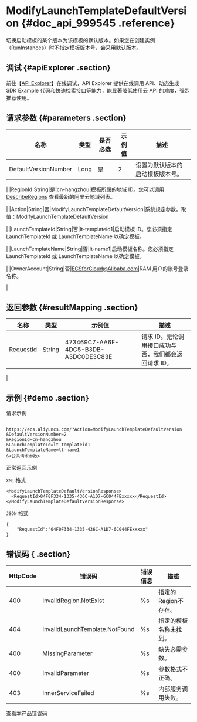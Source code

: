 # ModifyLaunchTemplateDefaultVersion {#doc_api_999545 .reference}

切换启动模板的某个版本为该模板的默认版本。如果您在创建实例（RunInstances）时不指定模板版本号，会采用默认版本。

## 调试 {#apiExplorer .section}

前往【[API Explorer](https://api.aliyun.com/#product=Ecs&api=ModifyLaunchTemplateDefaultVersion)】在线调试，API Explorer 提供在线调用 API、动态生成 SDK Example 代码和快速检索接口等能力，能显著降低使用云 API 的难度，强烈推荐使用。

## 请求参数 {#parameters .section}

|名称|类型|是否必选|示例值|描述|
|--|--|----|---|--|
|DefaultVersionNumber|Long|是|2|设置为默认版本的启动模板版本号。

 |
|RegionId|String|是|cn-hangzhou|模板所属的地域 ID。您可以调用 [DescribeRegions](~~25609~~) 查看最新的阿里云地域列表。

 |
|Action|String|否|ModifyLaunchTemplateDefaultVersion|系统规定参数。取值：ModifyLaunchTemplateDefaultVersion

 |
|LaunchTemplateId|String|否|lt-templateid1|启动模板 ID。您必须指定 LaunchTemplateId 或 LaunchTemplateName 以确定模板。

 |
|LaunchTemplateName|String|否|lt-name1|启动模板名称。您必须指定 LaunchTemplateId 或 LaunchTemplateName 以确定模板。

 |
|OwnerAccount|String|否|ECSforCloud@Alibaba.com|RAM 用户的账号登录名称。

 |

## 返回参数 {#resultMapping .section}

|名称|类型|示例值|描述|
|--|--|---|--|
|RequestId|String|473469C7-AA6F-4DC5-B3DB-A3DC0DE3C83E|请求 ID。无论调用接口成功与否，我们都会返回请求 ID。

 |

## 示例 {#demo .section}

请求示例

``` {#request_demo}

https://ecs.aliyuncs.com/?Action=ModifyLaunchTemplateDefaultVersion
&DefaultVersionNumber=2
&RegionId=cn-hangzhou
&LaunchTemplateId=lt-templateid1
&LaunchTemplateName=lt-name1
&<公共请求参数>

```

正常返回示例

`XML` 格式

``` {#xml_return_success_demo}
<ModifyLaunchTemplateDefaultVersionResponse>
  <RequestId>04F0F334-1335-436C-A1D7-6C044FExxxxx</RequestId>
</ModifyLaunchTemplateDefaultVersionResponse>

```

`JSON` 格式

``` {#json_return_success_demo}
{
	"RequestId":"04F0F334-1335-436C-A1D7-6C044FExxxxx"
}
```

## 错误码 { .section}

|HttpCode|错误码|错误信息|描述|
|--------|---|----|--|
|400|InvalidRegion.NotExist|%s|指定的Region不存在。|
|404|InvalidLaunchTemplate.NotFound|%s|指定的模板名称未找到。|
|400|MissingParameter|%s|缺失必需参数。|
|400|InvalidParameter|%s|参数格式不正确。|
|403|InnerServiceFailed|%s|内部服务调用失败。|

[查看本产品错误码](https://error-center.aliyun.com/status/product/Ecs)

